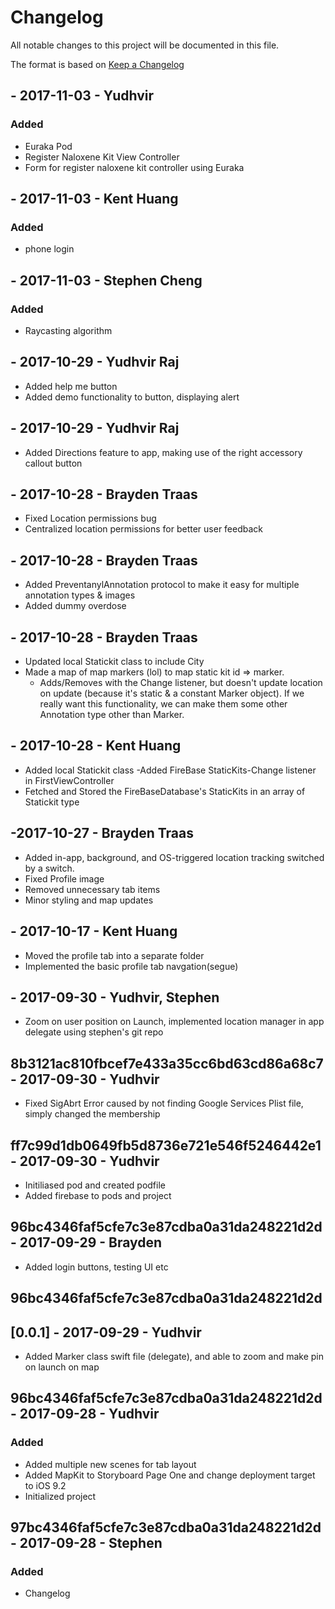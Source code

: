 # Changelog
All notable changes to this project will be documented in this file.

The format is based on [Keep a Changelog](	)

## - 2017-11-03 - Yudhvir
### Added
- Euraka Pod
- Register Naloxene Kit View Controller
- Form for register naloxene kit controller using Euraka

## - 2017-11-03 - Kent Huang
### Added
- phone login

## - 2017-11-03 - Stephen Cheng
### Added
- Raycasting algorithm

## - 2017-10-29 - Yudhvir Raj
- Added help me button
- Added demo functionality to button, displaying alert

## - 2017-10-29 - Yudhvir Raj
- Added Directions feature to app, making use of the right accessory callout button

## - 2017-10-28 - Brayden Traas
- Fixed Location permissions bug
- Centralized location permissions for better user feedback

## - 2017-10-28 - Brayden Traas
- Added PreventanylAnnotation protocol to make it easy for multiple annotation types & images
- Added dummy overdose

## - 2017-10-28 - Brayden Traas
- Updated local Statickit class to include City
- Made a map of map markers (lol) to map static kit id => marker. 
    - Adds/Removes with the Change listener, but doesn't update location on update (because it's static & a constant Marker object). If we really want this functionality, we can make them some other Annotation type other than Marker.


## - 2017-10-28 - Kent Huang
- Added local Statickit class
-Added FireBase StaticKits-Change listener in FirstViewController
- Fetched and Stored the FireBaseDatabase's StaticKits in an array of Statickit type

## -2017-10-27 - Brayden Traas
- Added in-app, background, and OS-triggered location tracking switched by a switch.
- Fixed Profile image
- Removed unnecessary tab items
- Minor styling and map updates

## - 2017-10-17 - Kent Huang
- Moved the profile tab into a separate folder
- Implemented the basic profile tab navgation(segue)
## - 2017-09-30 - Yudhvir, Stephen
- Zoom on user position on Launch, implemented location manager in app delegate using stephen's git repo

## 8b3121ac810fbcef7e433a35cc6bd63cd86a68c7 - 2017-09-30 - Yudhvir
- Fixed SigAbrt Error caused by not finding Google Services Plist file, simply changed the membership

## ff7c99d1db0649fb5d8736e721e546f5246442e1 - 2017-09-30 - Yudhvir
- Initiliased pod and created podfile
- Added firebase to pods and project

## 96bc4346faf5cfe7c3e87cdba0a31da248221d2d - 2017-09-29 - Brayden
- Added login buttons, testing UI etc

## 96bc4346faf5cfe7c3e87cdba0a31da248221d2d 
## [0.0.1] - 2017-09-29 - Yudhvir
- Added Marker class swift file (delegate), and able to zoom and make pin on launch on map 

## 96bc4346faf5cfe7c3e87cdba0a31da248221d2d - 2017-09-28 - Yudhvir
### Added
- Added multiple new scenes for tab layout
- Added MapKit to Storyboard Page One and change deployment target to iOS 9.2
- Initialized project


## 97bc4346faf5cfe7c3e87cdba0a31da248221d2d - 2017-09-28 - Stephen
### Added
- Changelog
